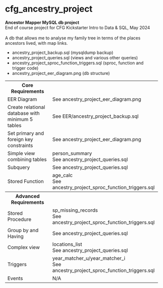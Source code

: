# cfg_ancestry_project

<b>Ancestor Mapper MySQL db project</b>
<br>End of course project for CFG Kickstarter Intro to Data & SQL, May 2024
<br>
<br>A db that allows me to analyse my family tree in terms of the places ancestors lived, with map links.
<br>
<ul>
  <li>ancestry_project_backup.sql (mysqldump backup)</li>
  <li>ancestry_project_queries.sql (views and various other queries)</li>
  <li>ancestry_project_sproc_function_triggers.sql (sproc, function and trigger code)</li>
  <li>ancestry_project_eer_diagram.png (db structure)</li>
</ul>

<table>
  <tr>
    <th>Core Requirements</th>
    <th></th>
  </tr>
  <tr>
    <td>EER Diagram</td>
    <td>See ancestry_project_eer_diagram.png</td>
  </tr>
  <tr>
    <td>Create relational database with minimum 5 tables</td>
    <td>See EER/ancestry_project_backup.sql</td>
  </tr>
    <tr>
    <td>Set primary and foreign key constraints</td>
    <td>See ancestry_project_eer_diagram.png</td>
  </tr>
      <tr>
    <td>Simple view combining tables</td>
    <td>person_summary<br>See ancestry_project_queries.sql</td>
  </tr>
        <tr>
    <td>Subquery</td>
    <td>See ancestry_project_queries.sql</td>
  </tr>
          <tr>
    <td>Stored Function</td>
    <td>age_calc<br>See ancestry_project_sproc_function_triggers.sql</td>
  </tr>
  <tr>
    <th>Advanced Requirements</th>
    <th></th>
  </tr>
          <tr>
    <td>Stored Procedure</td>
    <td>sp_missing_records<br>See ancestry_project_sproc_function_triggers.sql</td>
  </tr>
            <tr>
    <td>Group by and Having</td>
    <td>See ancestry_project_queries.sql</td>
  </tr>
                <tr>
    <td>Complex view</td>
    <td>locations_list<br>See ancestry_project_queries.sql</td>
  </tr>
              <tr>
    <td>Triggers</td>
    <td>year_matcher_u/year_matcher_i<br>See ancestry_project_sproc_function_triggers.sql</td>
  </tr>
                <tr>
    <td>Events</td>
    <td>N/A</td>
  </tr>
</table>



